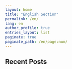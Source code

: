 ```yaml
---
layout: home
title: "English Section"
permalink: /en/
lang: en
author_profile: true
entries_layout: list
paginate: true
paginate_path: /en/page:num/
---
```


## Recent Posts
